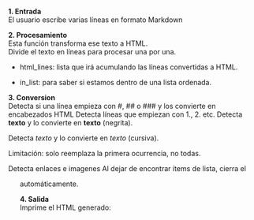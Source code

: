 **1. Entrada**<br>
El usuario escribe varias líneas en formato Markdown

**2. Procesamiento**<br>
Esta función transforma ese texto a HTML.<br>
Divide el texto en líneas para procesar una por una.
  - html_lines: lista que irá acumulando las líneas convertidas a HTML.

  - in_list: para saber si estamos dentro de una lista ordenada.<br>
  
**3. Conversion**<br>
Detecta si una línea empieza con #, ## o ### y los convierte en encabezados HTML
Detecta líneas que empiezan con 1., 2. etc.
Detecta **texto** y lo convierte en <b>texto</b> (negrita).

Detecta *texto* y lo convierte en <i>texto</i> (cursiva).

Limitación: solo reemplaza la primera ocurrencia, no todas.

Detecta enlaces e imagenes
Al dejar de encontrar ítems de lista, cierra el <ol> automáticamente.

**4. Salida**<br>
Imprime el HTML generado:



